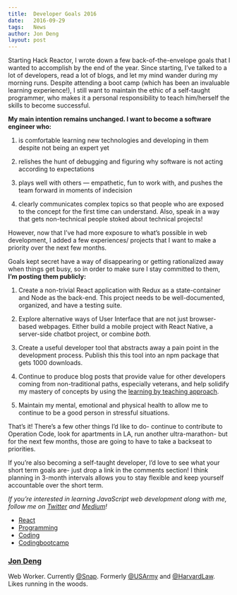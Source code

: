 ```yaml
---
title:  Developer Goals 2016
date:   2016-09-29
tags:   News
author: Jon Deng
layout: post
---
```


Starting Hack Reactor, I wrote down a few back-of-the-envelope goals that I wanted to accomplish by the end of the year. Since starting, I’ve talked to a lot of developers, read a lot of blogs, and let my mind wander during my morning runs. Despite attending a boot camp (which has been an invaluable learning experience!), I still want to maintain the ethic of a self-taught programmer, who makes it a personal responsibility to teach him/herself the skills to become successful.

**My main intention remains unchanged. I want to become a software engineer who:**

1.  is comfortable learning new technologies and developing in them despite not being an expert yet

2.  relishes the hunt of debugging and figuring why software is not acting according to expectations

3.  plays well with others — empathetic, fun to work with, and pushes the team forward in moments of indecision

4.  clearly communicates complex topics so that people who are exposed to the concept for the first time can understand. Also, speak in a way that gets non-technical people stoked about technical projects!

However, now that I’ve had more exposure to what’s possible in web development, I added a few experiences/ projects that I want to make a priority over the next few months.

Goals kept secret have a way of disappearing or getting rationalized away when things get busy, so in order to make sure I stay committed to them, **I’m posting them publicly:**

1.  Create a non-trivial React application with Redux as a state-container and Node as the back-end. This project needs to be well-documented, organized, and have a testing suite.

2.  Explore alternative ways of User Interface that are not just browser-based webpages. Either build a mobile project with React Native, a server-side chatbot project, or combine *both.*

3.  Create a useful developer tool that abstracts away a pain point in the development process. Publish this this tool into an npm package that gets 1000 downloads.

4.  Continue to produce blog posts that provide value for other developers coming from non-traditional paths, especially veterans, and help solidify my mastery of concepts by using the [learning by teaching approach](https://www.wikiwand.com/en/Learning_by_teaching). 

5.  Maintain my mental, emotional and physical health to allow me to continue to be a good person in stressful situations.

That’s it! There’s a few other things I’d like to do- continue to contribute to Operation Code, look for apartments in LA, run another ultra-marathon- but for the next few months, those are going to have to take a backseat to priorities.

If you’re also becoming a self-taught developer, I’d love to see what your short term goals are- just drop a link in the comments section! I think planning in 3-month intervals allows you to stay flexible and keep yourself accountable over the short term.

*If you’re interested in learning JavaScript web development along with me, follow me on *[Twitter](https://twitter.com/jondeng)* and *[Medium](https://medium.com/@JonDeng)*!*

* [React](https://medium.com/tag/react?source=post)
* [Programming](https://medium.com/tag/programming?source=post)
* [Coding](https://medium.com/tag/coding?source=post)
* [Codingbootcamp](https://medium.com/tag/codingbootcamp?source=post)

### [Jon Deng](https://medium.com/@JonDeng)

Web Worker. Currently [@Snap](http://twitter.com/Snap). Formerly [@USArmy](http://twitter.com/USArmy) and [@HarvardLaw](http://twitter.com/HarvardLaw). Likes running in the woods.